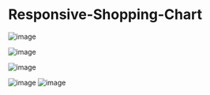 # Responsive-Shopping-Chart

![image](https://github.com/user-attachments/assets/a4f042e6-3577-4bc7-8f7f-b362591fc5ba)

![image](https://github.com/user-attachments/assets/685a8f5f-3c80-444a-9bd0-7ad75bc0edab)

![image](https://github.com/user-attachments/assets/79314deb-0ad0-477f-9607-8ea2b8076732)

![image](https://github.com/user-attachments/assets/f14d6677-4f40-4ff4-94bf-7b6e4a26e225)                 ![image](https://github.com/user-attachments/assets/d3cc656e-000a-4a39-a90d-ee09621ba862)


